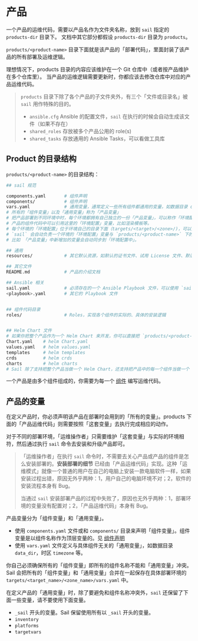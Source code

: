 # 产品

一个产品的运维代码，需要以产品名作为文件夹名称，放到 `sail` 指定的 `products-dir` 目录下。
文档中其它部分都假设 `products-dir` 目录为 `products`。

`products/<product-name>` 目录下面就是该产品的「部署代码」，里面封装了该产品的所有部署及运维逻辑。

理想情况下，products 目录的内容应该维护在一个 Git 仓库中（或者按产品维护在多个仓库里）。
当产品的运维逻辑需要更新时，你都应该去修改仓库中对应的产品运维代码。

> `products` 目录下除了各个产品的子文件夹外，有三个「文件或目录名」被 `sail` 用作特殊的目的。
> - `ansible.cfg` Ansible 的配置文件，`sail` 在执行的时候会自动生成该文件（如果不存在）
> - `shared_roles` 存放被多个产品公用的 role(s)
> - `shared_tasks` 存放通用的 Ansible Tasks，可以看做工具库

## Product 的目录结构

`products/<product-name>` 的目录结构：

```bash
## sail 规范

components.yaml       # 组件声明
components/           # 组件声明
vars.yaml             # 通用变量，通常定义一些所有组件都通用的变量，如数据目录 data_dir，时区 timezone
# 所有的「组件变量」以及「通用变量」称为「产品变量」
# 把产品部署到不同环境中时，每个环境都拥有自己独立的一份「产品变量」，可以称作「环境配置」。
# 产品的组件代码中可以引用这里的「环境配置」变量，比如渲染模板等。
# 每个环境的「环境配置」位于环境自己的目录下面（targets/<target>/<zone>/)，可以按照环境实际情况修改。
# `sail` 会自动负责一个环境的「环境配置」变量与 `products/<product-name>` 下的「产品变量」的结构保持一致。
# 比如 「产品变量」中新增加的变量会自动同步到「环境配置中」。

## 通用
resources/            # 其它默认资源，如默认的证书文件、试用 License 文件、默认的 icon 图标等

## 其它文件
README.md             # 产品的介绍文档

## Ansible 相关
sail.yaml             # 必须存在的一个 Ansible Playbook 文件，可以使用 `sail gen-sail` 命令自动生成 sail.yaml playbook 文件
<playbook>.yaml       # 其它的 Playbook 文件


## 组件代码目录
roles/                # Roles，实现各个组件的实际的、具体的安装逻辑


## Helm Chart 文件
# 如果你把整个产品作为一个 Helm Chart 来开发，你可以直接把 `products/<product-name>` 目录作为 Helm 的 Chart 目录来使用。
Chart.yaml    # helm Chart.yaml
values.yaml   # helm values.yaml
templates     # helm templates
crds          # helm crds
charts        # helm charts
# Sail 除了支持把整个产品当做一个 Helm Chart，还支持把产品中的每一个组件当做一个 Helm Chart。
```

一个产品是由多个组件组成的，你需要为每一个 [组件](./component.md) 编写运维代码。

## 产品的变量

在定义产品时，你必须声明该产品在部署时会用到的「所有的变量」。products 下面的「产品运维代码」则需要按照「这套变量」去执行完成相应的动作。

对于不同的部署环境，「运维操作者」只需要维护「这套变量」与实际的环境相符，然后通过执行 `sail` 命令去安装和升级产品即可。

>「运维操作者」在执行 `sail` 命令时，不需要去关心产品或产品的组件是怎么安装部署的。**安装部署的细节** 已经由「产品运维代码」实现。这种「运维模式」就像一个普通的用户在自己的电脑上安装一款电脑软件一样，如果安装过程出错，原因无外乎两种：1，用户自己的电脑环境不对；2，软件的安装流程本身有 Bug。
>
> 当通过 `sail` 安装部署产品的过程中失败了，原因也无外乎两种：1，部署环境的变量没有配置对；2，「产品运维代码」本身有 Bug。

产品变量分为「组件变量」和「通用变量」。

- 使用 `components.yaml` 文件或和 `components/` 目录来声明「组件变量」。组件变量是以组件名称作为顶层变量的。见 [组件声明](./component.md)
- 使用 `vars.yaml` 文件定义与具体组件无关的「通用变量」，如数据目录 `data_dir`，时区 `timezone` 等。

你自己必须确保所有的「组件变量」即所有的组件名称不能和「通用变量」冲突。Sail 会把所有的「组件变量」和「通用变量」合并在一起保存在具体部署环境的 `targets/<target_name>/<zone_name>/vars.yaml` 中。

在定义产品的「通用变量」时，除了要避免和组件名称冲突外，`sail` 还保留了下面一些变量，请不要使用下面变量。

- `_sail` 开头的变量。Sail 保留使用所有以 `_sail` 开头的变量。
- `inventory`
- `platforms`
- `targetvars`
